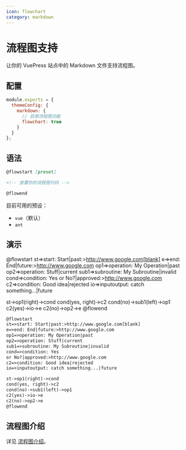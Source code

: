 ```yaml
---
icon: flowchart
category: markdown
---
```


# 流程图支持 <MyBadge text="V0.0.10+" />

让你的 VuePress 站点中的 Markdown 文件支持流程图。

## 配置

```js {3,5,6}
module.exports = {
  themeConfig: {
    markdown: {
      // 启用流程图功能
      flowchart: true
    }
  }
};
```

## 语法

```md
@flowstart [preset]

<!-- 放置你的流程图代码 -->

@flowend
```

目前可用的预设：

- `vue`（默认）
- `ant`

## 演示

@flowstart
st=>start: Start|past:><http://www.google.com[blank]>
e=>end: End|future:><http://www.google.com>
op1=>operation: My Operation|past
op2=>operation: Stuff|current
sub1=>subroutine: My Subroutine|invalid
cond=>condition: Yes
or No?|approved:><http://www.google.com>
c2=>condition: Good idea|rejected
io=>inputoutput: catch something...|future

st->op1(right)->cond
cond(yes, right)->c2
cond(no)->sub1(left)->op1
c2(yes)->io->e
c2(no)->op2->e
@flowend

```md
@flowstart
st=>start: Start|past:>http://www.google.com[blank]
e=>end: End|future:>http://www.google.com
op1=>operation: My Operation|past
op2=>operation: Stuff|current
sub1=>subroutine: My Subroutine|invalid
cond=>condition: Yes
or No?|approved:>http://www.google.com
c2=>condition: Good idea|rejected
io=>inputoutput: catch something...|future

st->op1(right)->cond
cond(yes, right)->c2
cond(no)->sub1(left)->op1
c2(yes)->io->e
c2(no)->op2->e
@flowend
```

## 流程图介绍

详见 [流程图介绍](https://vuepress-md-enhance.mrhope.site/guide/flowchart.html#%E6%B5%81%E7%A8%8B%E5%9B%BE%E4%BB%8B%E7%BB%8D)。

